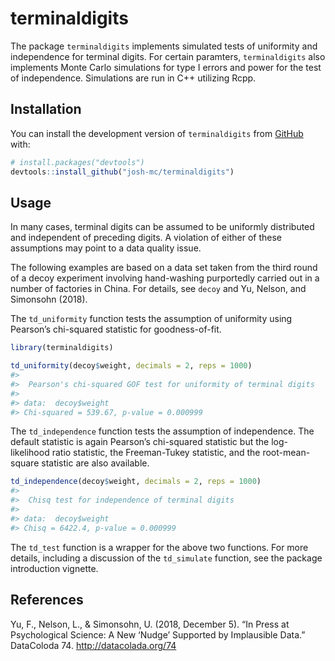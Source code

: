 
<!-- README.md is generated from README.Rmd. Please edit that file -->

# terminaldigits

<!-- badges: start -->
<!-- badges: end -->

The package `terminaldigits` implements simulated tests of uniformity
and independence for terminal digits. For certain paramters,
`terminaldigits` also implements Monte Carlo simulations for type I
errors and power for the test of independence. Simulations are run in
C++ utilizing Rcpp.

## Installation

You can install the development version of `terminaldigits` from
[GitHub](https://github.com/) with:

``` r
# install.packages("devtools")
devtools::install_github("josh-mc/terminaldigits")
```

## Usage

In many cases, terminal digits can be assumed to be uniformly
distributed and independent of preceding digits. A violation of either
of these assumptions may point to a data quality issue.

The following examples are based on a data set taken from the third
round of a decoy experiment involving hand-washing purportedly carried
out in a number of factories in China. For details, see `decoy` and Yu,
Nelson, and Simonsohn (2018).

The `td_uniformity` function tests the assumption of uniformity using
Pearson’s chi-squared statistic for goodness-of-fit.

``` r
library(terminaldigits)

td_uniformity(decoy$weight, decimals = 2, reps = 1000)
#> 
#>  Pearson's chi-squared GOF test for uniformity of terminal digits
#> 
#> data:  decoy$weight
#> Chi-squared = 539.67, p-value = 0.000999
```

The `td_independence` function tests the assumption of independence. The
default statistic is again Pearson’s chi-squared statistic but the
log-likelihood ratio statistic, the Freeman-Tukey statistic, and the
root-mean-square statistic are also available.

``` r
td_independence(decoy$weight, decimals = 2, reps = 1000)
#> 
#>  Chisq test for independence of terminal digits
#> 
#> data:  decoy$weight
#> Chisq = 6422.4, p-value = 0.000999
```

The `td_test` function is a wrapper for the above two functions. For
more details, including a discussion of the `td_simulate` function, see
the package introduction vignette.

## References

Yu, F., Nelson, L., & Simonsohn, U. (2018, December 5). “In Press at
Psychological Science: A New ‘Nudge’ Supported by Implausible Data.”
DataColoda 74. <http://datacolada.org/74>
